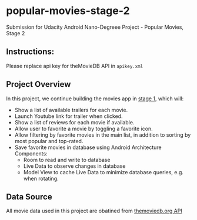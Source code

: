 # popular-movies-stage-2
Submission for Udacity Android Nano-Degreee Project - Popular Movies, Stage 2

## Instructions:
Please replace api key for theMovieDB API in `apikey.xml`

## Project Overview
In this project, we continue building the movies app in [stage 1](https://github.com/lowspin/popular-movies-stage-1), which will:
- Show a list of available trailers for each movie.
- Launch Youtube link for trailer when clicked.
- Show a list of reviews for each movie if available.
- Allow user to favorite a movie by toggling a favorite icon.
- Allow filtering by favorite movies in the main list, in addition to sorting by most popular and top-rated.
- Save favorite movies in database using Android Architecture Components:
  - Room to read and write to database
  - Live Data to observe changes in database
  - Model View to cache Live Data to minimize database queries, e.g. when rotating.

## Data Source
All movie data used in this project are obatined from [themoviedb.org API](https://www.themoviedb.org/documentation/api)
